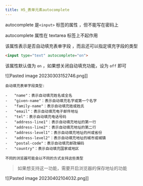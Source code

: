 ```yaml
---
title: H5_表单元素autocomplete
---
```

autocomplete 是`<input>` 标签的属性 ，但不能写在密码上 

autocomplete 属性在 textarea 标签上不起作用

该属性表示是否自动填充表单字段 ，而且还可以指定填充字段的类型 

```html
<input type="text" autocomplete="on">
```


该属性默认值为 `on` ，如果想关闭自动填充功能，设为 `off` 即可

![[Pasted image 20230303152746.png]]

```
自动填充表单字段类型:

-   "name"：表示自动填充姓名或全名
-   "given-name"：表示自动填充名字或第一个名字
-   "family-name"：表示自动填充姓或姓氏
-   "email"：表示自动填充电子邮件地址
-   "tel"：表示自动填充电话号码
-   "address-line1"：表示自动填充地址的第一行
-   "address-line2"：表示自动填充地址的第二行
-   "address-level1"：表示自动填充地址的州或省份
-   "address-level2"：表示自动填充地址的城市或城镇
-   "postal-code"：表示自动填充邮政编码
-   "country"：表示自动填充国家或地区

不同的浏览器可能会以不同的方式支持这些类型
```

>如果想支持这一功能，需要开启浏览器的保存地址的功能 

![[Pasted image 20230402104032.png]]
